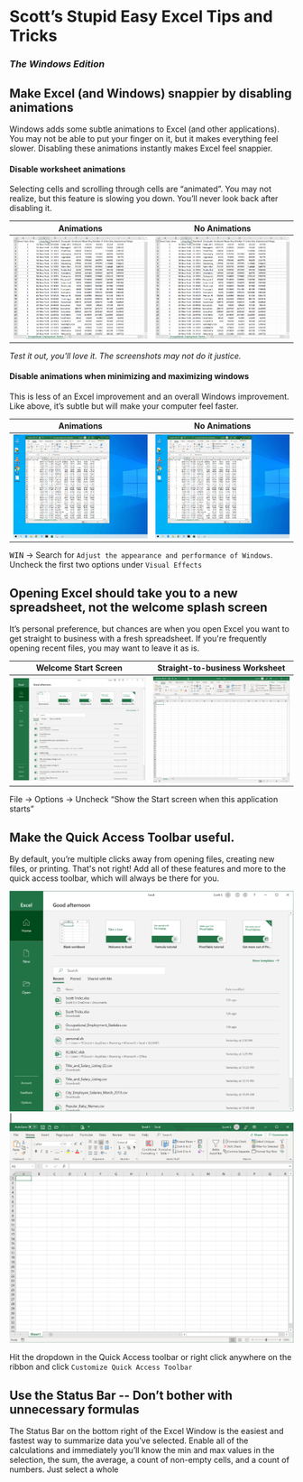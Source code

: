# Scott’s Stupid Easy Excel Tips and Tricks
### _The Windows Edition_

## Make Excel (and Windows) snappier by disabling animations
Windows adds some subtle animations to Excel (and other applications). You may not be able to put your finger on it, but it makes everything feel slower. Disabling these animations instantly makes Excel feel snappier. 

#### Disable worksheet animations
Selecting cells and scrolling through cells are “animated”. You may not realize, but this feature is slowing you down. You’ll never look back after disabling it.

Animations | No Animations
--- | ---
![Scrolling with animations turned on](/images/scroll_before.gif)[]() | ![Scrolling with animations turned off](/images/scroll_after.gif)[]()

_*Test it out, you'll love it. The screenshots may not do it justice.*_


#### Disable animations when minimizing and maximizing windows
This is less of an Excel improvement and an overall Windows improvement. Like above, it’s subtle but will make your computer feel faster.

Animations | No Animations
--- | ---
![Minimizing and maximizing windows with animations turned on](/images/window_before.gif)[]() | ![Minimizing and maximizing windows with animations turned off](/images/window_after.gif)[]()

<kbd>WIN</kbd> → Search for `Adjust the appearance and performance of Windows`. Uncheck the first two options under `Visual Effects`

## Opening Excel should take you to a new spreadsheet, not the welcome splash screen
It’s personal preference, but chances are when you open Excel you want to get straight to business with a fresh spreadsheet. If you're frequently opening recent files, you may want to leave it as is. 

Welcome Start Screen | Straight-to-business Worksheet
--- | ---
![Open to Excel Splash](/images/welcome_splash.png)[]() | ![Open to Worksheet](/images/new_sheet.png)[]()

File → Options → Uncheck “Show the Start screen when this application starts”


## Make the Quick Access Toolbar useful.
By default, you’re multiple clicks away from opening files, creating new files, or printing. That's not right! Add all of these features and more to the quick access toolbar, which will always be there for you.

![Get more out of the quick access toolbar](/images/welcome_splash.png)[]() | ![Open to Worksheet](/images/new_sheet.png)[]()


Hit the dropdown in the Quick Access toolbar or right click anywhere on the ribbon and click `Customize Quick Access Toolbar`

## Use the Status Bar -- Don’t bother with unnecessary formulas
The Status Bar on the bottom right of the Excel Window is the easiest and fastest way to summarize data you’ve selected. Enable all of the calculations and immediately you’ll know the min and max values in the selection, the sum, the average, a count of non-empty cells, and a count of numbers. Just select a whole 
